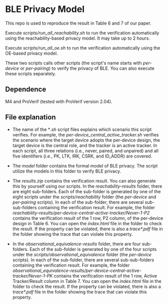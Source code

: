 # BLE Privacy Model

This repo is used to reproduce the result in Table 6 and 7 of our paper.

Execute *scripts/run_all_reachability.sh* to run the verification automatically using the reachability-based privacy model.
It may take up to 2 hours.

Execute *scripts/run_all_oe.sh* to run the verification automatically using the OE-based privacy model.

These two scripts calls other scripts (the script's name starts with *per-device* or *per-pairing*) to verify the privacy of BLE. You can also execute these scripts separately.

## Dependence
M4 and ProVerif (tested with ProVerif version 2.04).

## File explanation

- The name of the **.sh* script files explains which scenario this script verifies.
For example, the *per-device_central_active_tracker.sh* verifies the scenario where the target device adopts the per-device design, the target device is the central role, and the tracker is an active tracker.
In each script, all three relations (i.e., never, paired, and unpaired) and all five identifiers (i.e., PK, LTK, IRK, CSRK, and ID_ADDR) are covered.

- The *model* folder contains the formal model of BLE privacy.
The script utilize the models in this folder to verify BLE privacy.

- The *results.zip* contains the verification result. You can also generate this by yourself using our scripts.
In the *reachability-results* folder, there are eight sub-folders.
Each of the sub-folder is generated by one of the eight scripts under the *scripts/reachability* folder (the *per-device* and *per-pairing* scripts).
In each of the sub-folder, there are several sub-sub-folders containing the verification result.
For example, the folder *reachability-results/per-device-central-active-tracker/Never-1-P2* contains the verification result of the 1 row, P2 column, of the per-device design in Table 6.
You can open the *index.html* file in the folder to check the result.
If the property can be violated, there is also a *trace\*.pdf* file in the folder showing the trace that can violate this property.


- In the *observational_equivalence-results* folder, there are four sub-folders.
Each of the sub-folder is generated by one of the four scripts under the *scripts/observational_equivalence* folder (the *per-device* scripts).
In each of the sub-folder, there are several sub-sub-folders containing the verification result.
For example, the folder *observational_equivalence-results/per-device-central-active-tracker/Never-1-PK* contains the verification result of the 1 row, Active Tracker/Result column in Table 7.
You can open the *index.html* file in the folder to check the result.
If the property can be violated, there is also a *trace\*.pdf* file in the folder showing the trace that can violate this property.